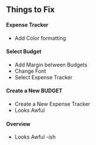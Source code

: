## Things to Fix

#### Expense Tracker

- Add Color formatting

<!-- #### Menu

- rearrange menu buttons
- remove create expenses and receipt history
- change name of add receipt -->

#### Select Budget

- Add Margin between Budgets
- Change Font
- Select Expense Tracker

#### Create a New BUDGET

- Create a New Expense Tracker
- Looks Awful

#### Overview

- Looks Awful -ish
